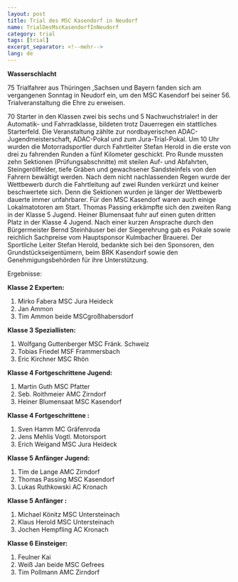 ```yaml
---
layout: post
title: Trial des MSC Kasendorf in Neudorf
name: TrialDesMscKasendorfInNeudorf
category: trial
tags: [trial]
excerpt_separator: <!--mehr-->
lang: de
---
```


**Wasserschlacht**

75 Trialfahrer aus Thüringen ,Sachsen und Bayern fanden sich am vergangenen Sonntag in Neudorf ein, um den MSC Kasendorf bei seiner 56. Trialveranstaltung die Ehre zu erweisen.

<!--mehr-->

70 Starter in den Klassen zwei bis sechs und 5 Nachwuchstrialer! in der Automatik- und Fahrradklasse, bildeten trotz Dauerregen  ein stattliches Starterfeld. Die Veranstaltung zählte zur nordbayerischen ADAC-Jugendmeisterschaft, ADAC-Pokal  und zum Jura-Trial-Pokal. Um 10 Uhr wurden die Motorradsportler durch Fahrtleiter Stefan Herold in die erste von drei zu fahrenden Runden a fünf Kilometer geschickt. Pro Runde mussten zehn Sektionen (Prüfungsabschnitte) mit steilen Auf- und Abfahrten, Steingeröllfelder, tiefe Gräben und gewachsener Sandsteinfels von den Fahrern bewältigt werden. Nach dem nicht nachlassenden Regen wurde der Wettbewerb durch die Fahrtleitung auf zwei Runden verkürzt und keiner beschwertete  sich. Denn die Sektionen wurden je länger der Wettbewerb dauerte immer unfahrbarer. Für den MSC Kasendorf waren auch einige Lokalmatotoren am Start. Thomas Passing erkämpfte sich den  zweiten Rang in der Klasse 5 Jugend. Heiner Blumensaat fuhr auf einen guten dritten Platz in der Klasse 4 Jugend. Nach einer kurzen Ansprache durch den Bürgermeister Bernd Steinhäuser bei der Siegerehrung gab es Pokale sowie reichlich Sachpreise vom Hauptsponsor Kulmbacher Brauerei. Der Sportliche Leiter Stefan Herold, bedankte sich bei den Sponsoren, den Grundstückseigentümern, beim BRK Kasendorf sowie den Genehmigungsbehörden für ihre Unterstützung.

Ergebnisse:

**Klasse 2 Experten:**
1. Mirko Fabera  MSC Jura Heideck
2. Jan Ammon
3. Tim Ammon beide MSCgroßhabersdorf

**Klasse 3 Speziallisten:**
1. Wolfgang Guttenberger MSC Fränk. Schweiz
2. Tobias Friedel MSF Frammersbach
3. Eric Kirchner MSC Rhön

**Klasse 4 Fortgeschrittene Jugend:**
1. Martin Guth  MSC Pfatter
2. Seb. Roithmeier  AMC Zirndorf
3. Heiner Blumensaat MSC Kasendorf

**Klasse 4 Fortgeschrittene :**
1. Sven Hamm MC Gräfenroda
2. Jens Mehlis Vogtl. Motorsport
3. Erich Weigand MSC Jura Heideck

**Klasse 5 Anfänger Jugend:**
1. Tim de Lange AMC Zirndorf
2. Thomas Passing MSC Kasendorf
3. Lukas Ruthkowski  AC Kronach

**Klasse 5 Anfänger :**
1. Michael Könitz  MSC Untersteinach
2. Klaus Herold MSC Untersteinach
3. Jochen Hempfling AC Kronach

**Klasse 6 Einsteiger:**
1. Feulner Kai
2. Weiß Jan beide MSC Gefrees
3. Tim Pollmann AMC Zirndorf
